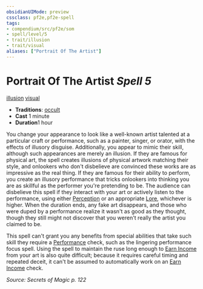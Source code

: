 ```yaml
---
obsidianUIMode: preview
cssclass: pf2e,pf2e-spell
tags:
- compendium/src/pf2e/som
- spell/level/5
- trait/illusion
- trait/visual
aliases: ["Portrait Of The Artist"]
---
```

# Portrait Of The Artist *Spell 5*   
[illusion](/rules/traits/illusion.md)  [visual](/rules/traits/visual.md)  

- **Traditions**: [occult](/rules/traits/occult.md)
- **Cast** 1 minute 
- **Duration**1 hour

You change your appearance to look like a well-known artist talented at a particular craft or performance, such as a painter, singer, or orator, with the effects of illusory disguise. Additionally, you appear to mimic their skill, although such appearances are merely an illusion. If they are famous for physical art, the spell creates illusions of physical artwork matching their style, and onlookers who don't disbelieve are convinced these works are as impressive as the real thing. If they are famous for their ability to perform, you create an illusory performance that tricks onlookers into thinking you are as skillful as the performer you're pretending to be. The audience can disbelieve this spell if they interact with your art or actively listen to the performance, using either [Perception](/compendium/skills.md#Perception) or an appropriate [Lore](/compendium/skills.md#Lore), whichever is higher. When the duration ends, any fake art disappears, and those who were duped by a performance realize it wasn't as good as they thought, though they still might not discover that you weren't really the artist you claimed to be.

This spell can't grant you any benefits from special abilities that take such skill they require a [Performance](/compendium/skills.md#Performance) check, such as the lingering performance focus spell. Using the spell to maintain the ruse long enough to [Earn Income](/rules/actions/earn-income.md) from your art is also quite difficult; because it requires careful timing and repeated deceit, it can't be assumed to automatically work on an [Earn Income](/rules/actions/earn-income.md) check.

*Source: Secrets of Magic p. 122*